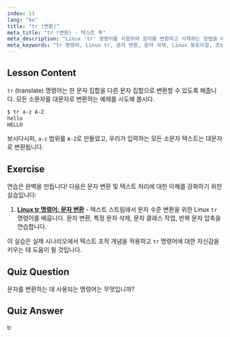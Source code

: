 ```yaml
---
index: 13
lang: "ko"
title: "tr (변환)"
meta_title: "tr (변환) - 텍스트 푸"
meta_description: "Linux 'tr' 명령어를 사용하여 문자를 변환하고 삭제하는 방법을 배웁니다. 예제와 연습을 통해 문자 변환을 이해합니다. Linux 여정을 시작하세요!"
meta_keywords: "tr 명령어, Linux tr, 문자 변환, 문자 삭제, Linux 튜토리얼, 초보자 Linux, Linux 가이드"
---
```


## Lesson Content

`tr` (translate) 명령어는 한 문자 집합을 다른 문자 집합으로 변환할 수 있도록 해줍니다. 모든 소문자를 대문자로 변환하는 예제를 시도해 봅시다.

```bash
$ tr a-z A-Z
hello
HELLO
```

보시다시피, `a-z` 범위를 `A-Z`로 만들었고, 우리가 입력하는 모든 소문자 텍스트는 대문자로 변환됩니다.

## Exercise

연습은 완벽을 만듭니다! 다음은 문자 변환 및 텍스트 처리에 대한 이해를 강화하기 위한 실습입니다:

1. **[Linux tr 명령어: 문자 변환](https://labex.io/ko/labs/linux-linux-tr-command-character-translating-219198)** - 텍스트 스트림에서 문자 수준 변환을 위한 Linux `tr` 명령어를 배웁니다. 문자 변환, 특정 문자 삭제, 문자 클래스 작업, 반복 문자 압축을 연습합니다.

이 실습은 실제 시나리오에서 텍스트 조작 개념을 적용하고 `tr` 명령어에 대한 자신감을 키우는 데 도움이 될 것입니다.

## Quiz Question

문자를 변환하는 데 사용되는 명령어는 무엇입니까?

## Quiz Answer

tr

